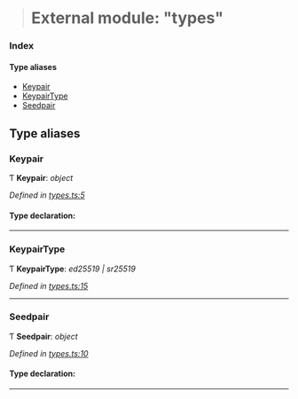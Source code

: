 > # External module: "types"

### Index

#### Type aliases

* [Keypair](_types_.md#keypair)
* [KeypairType](_types_.md#keypairtype)
* [Seedpair](_types_.md#seedpair)

## Type aliases

###  Keypair

Ƭ **Keypair**: *object*

*Defined in [types.ts:5](url)*

#### Type declaration:

___

###  KeypairType

Ƭ **KeypairType**: *ed25519 | sr25519*

*Defined in [types.ts:15](url)*

___

###  Seedpair

Ƭ **Seedpair**: *object*

*Defined in [types.ts:10](url)*

#### Type declaration:

___